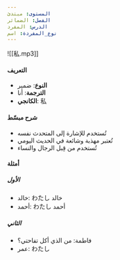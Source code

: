 ```yaml
---
المستوى: مبتدئ
الفصل: الضمائر
الدرس: المفرد
نوع_المفردة: اسم
---
```


![[私.mp3]]

#### التعريف

- **النوع**: ضمير
- **الترجمة**: أنا
- **الكانجي**: 私

#### شرح مبسّط

- تُستخدم للإشارة إلى المتحدث نفسه
- تُعتبر مهذبة وشائعة في الحديث اليومي
- تُستخدم من قِبل الرجال والنساء

#### أمثلة

##### الأول

- خالد: わたし خالد
- أحمد: わたし أحمد

##### الثاني

- فاطمة: من الذي أكل تفاحتي؟
- عمر: わたし
